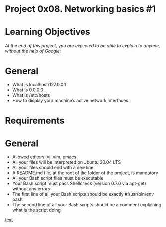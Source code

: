# Project 0x08. Networking basics #1

# Learning Objectives
*At the end of this project, you are expected to be able to explain to anyone, without the help of Google:*

# General
- What is localhost/127.0.0.1
- What is 0.0.0.0
- What is /etc/hosts
- How to display your machine’s active network interfaces

# Requirements

# General
- Allowed editors: vi, vim, emacs
- All your files will be interpreted on Ubuntu 20.04 LTS
- All your files should end with a new line
- A README.md file, at the root of the folder of the project, is mandatory
- All your Bash script files must be executable
- Your Bash script must pass Shellcheck (version 0.7.0 via apt-get) without any errors
- The first line of all your Bash scripts should be exactly #!/usr/bin/env bash
- The second line of all your Bash scripts should be a comment explaining what is the script doing

[text](@DONBLESS27)
